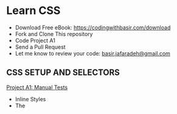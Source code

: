 # Learn CSS

- Download Free eBook: https://codingwithbasir.com/download
- Fork and Clone This repository
- Code Project A1
- Send a Pull Request
- Let me know to review your code: [basir.jafaradeh@gmail.com](mailto:basir.jafaradeh@gmail.com)

## CSS SETUP AND SELECTORS

[Project A1: Manual Tests](project-tdd-javascript-a1-manual-tests)

- Inline Styles
- The <style> Tag
- Linking the CSS File
- Tag Name
- Class Name
- Multiple Classes
- ID Name
- Classes and IDs
- Specificity
- Chaining Selectors
- Nested Elements
- Chaining and Specificity
- Important
- Multiple Selectors

## CSS VISUAL RULES

- CSS Structure
- Font Family
- Font Size
- Font Weight
- Text Align
- Color
- Opacity
- Background Image

## THE BOX MODEL

- The Box Model
- Height and Width
- Borders
- Border Radius
- Padding
- Margins
- Auto
- Margin Collapse
- Minimum and Maximum Height and Width
- Overflow
- Resetting Defaults
- Visibility

## CHANGING THE BOX MODEL

- Box Model: Content-Box
- Box Model: Border-Box
- The New Box Model

## CSS DISPLAY AND POSITIONING

- Flow of HTML
- Position
- Position: Relative
- Position: Absolute
- Position: Fixed
- Z-Index
- Inline Display
- Block Display
- Inline-Block Display
- Float
- Clear

## CSS COLOR

- Foreground vs Background
- Hexadecimal
- RGB Colors
- Hex and RGB
- Hue, Saturation, and Lightness
- Opacity and Alpha

## CSS TYPOGRAPHY

- Font Family
- Font Weight
- Font Style
- Word Spacing
- Letter Spacing
- Text Transformation
- Text Alignment
- Line Height Anatomy
- Line Height
- Serif and Sans Serif
- Fallback Fonts
- Linking Fonts
- Font-Face

## CSS GRID ESSENTIALS

- Creating a Grid
- Creating Columns
- Creating Rows
- Grid Template
- Fraction
- Repeat
- minmax
- Grid Gap
- Grid Items
- Multiple Row Items
- Grid Row
- Grid Column
- Grid Area

## ADVANCED CSS GRID

- Grid Template Areas
- Overlapping Elements
- Justify Items
- Justify Content
- Align Items
- Align Content
- Justify Self and Align Self
- Implicit vs. Explicit Grid
- Grid Auto Rows and Grid Auto Columns
- Grid Auto Flow
